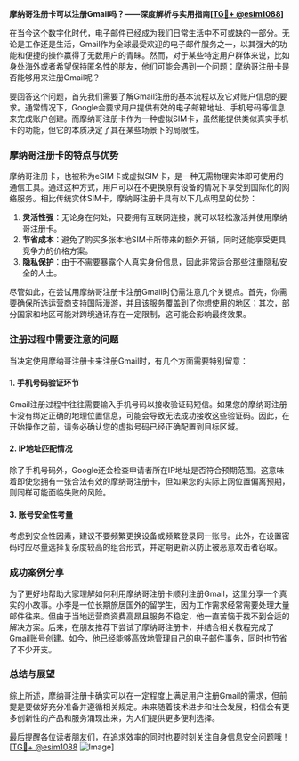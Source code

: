 **摩纳哥注册卡可以注册Gmail吗？——深度解析与实用指南[[TG💪+ @esim1088](https://t.me/s/esim1088)]**

在当今这个数字化时代，电子邮件已经成为我们日常生活中不可或缺的一部分。无论是工作还是生活，Gmail作为全球最受欢迎的电子邮件服务之一，以其强大的功能和便捷的操作赢得了无数用户的青睐。然而，对于某些特定用户群体来说，比如身处海外或者希望保持匿名性的朋友，他们可能会遇到一个问题：摩纳哥注册卡是否能够用来注册Gmail呢？

要回答这个问题，首先我们需要了解Gmail注册的基本流程以及它对账户信息的要求。通常情况下，Google会要求用户提供有效的电子邮箱地址、手机号码等信息来完成账户创建。而摩纳哥注册卡作为一种虚拟SIM卡，虽然能提供类似真实手机卡的功能，但它的本质决定了其在某些场景下的局限性。

### 摩纳哥注册卡的特点与优势

摩纳哥注册卡，也被称为eSIM卡或虚拟SIM卡，是一种无需物理实体即可使用的通信工具。通过这种方式，用户可以在不更换原有设备的情况下享受到国际化的网络服务。相比传统实体SIM卡，摩纳哥注册卡具有以下几点明显的优势：

1. **灵活性强**：无论身在何处，只要拥有互联网连接，就可以轻松激活并使用摩纳哥注册卡。
2. **节省成本**：避免了购买多张本地SIM卡所带来的额外开销，同时还能享受更具竞争力的价格方案。
3. **隐私保护**：由于不需要暴露个人真实身份信息，因此非常适合那些注重隐私安全的人士。

尽管如此，在尝试用摩纳哥注册卡注册Gmail时仍需注意几个关键点。首先，你需要确保所选运营商支持国际漫游，并且该服务覆盖到了你想使用的地区；其次，部分国家和地区可能对跨境通讯存在一定限制，这可能会影响最终效果。

### 注册过程中需要注意的问题

当决定使用摩纳哥注册卡来注册Gmail时，有几个方面需要特别留意：

#### 1. 手机号码验证环节
Gmail注册过程中往往需要输入手机号码以接收验证码短信。如果您的摩纳哥注册卡没有绑定正确的地理位置信息，可能会导致无法成功接收这些验证码。因此，在开始操作之前，请务必确认您的虚拟号码已经正确配置到目标区域。

#### 2. IP地址匹配情况
除了手机号码外，Google还会检查申请者所在IP地址是否符合预期范围。这意味着即使您拥有一张合法有效的摩纳哥注册卡，但如果您的实际上网位置偏离预期，则同样可能面临失败的风险。

#### 3. 账号安全性考量
考虑到安全性因素，建议不要频繁更换设备或频繁登录同一账号。此外，在设置密码时应尽量选择复杂度较高的组合形式，并定期更新以防止被恶意攻击者窃取。

### 成功案例分享

为了更好地帮助大家理解如何利用摩纳哥注册卡顺利注册Gmail，这里分享一个真实的小故事。小李是一位长期旅居国外的留学生，因为工作需求经常需要处理大量邮件往来。但由于当地运营商资费高昂且服务不稳定，他一直苦恼于找不到合适的解决方案。后来，在朋友推荐下尝试了摩纳哥注册卡，并结合相关教程完成了Gmail账号创建。如今，他已经能够高效地管理自己的电子邮件事务，同时也节省了不少开支。

### 总结与展望

综上所述，摩纳哥注册卡确实可以在一定程度上满足用户注册Gmail的需求，但前提是要做好充分准备并遵循相关规定。未来随着技术进步和社会发展，相信会有更多创新性的产品和服务涌现出来，为人们提供更多便利选择。

最后提醒各位读者朋友们，在追求效率的同时也要时刻关注自身信息安全问题哦！[[TG💪+ @esim1088](https://t.me/s/esim1088) ![Image](https://i.postimg.cc/4NQfJmqS/Snipaste-2025-05-13-00-14-12.png)]